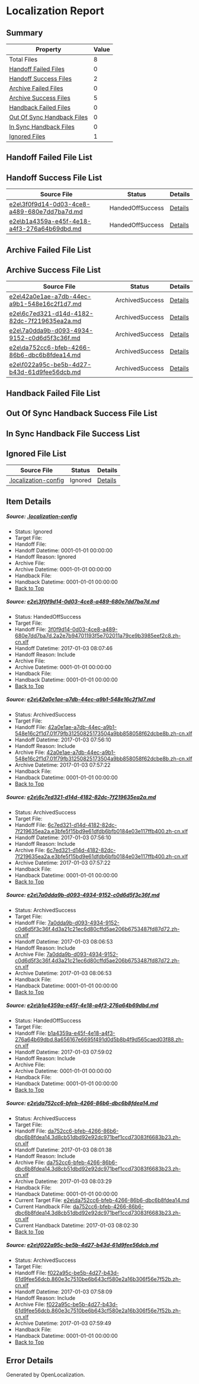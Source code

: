 # <a name='report-top'></a> Localization Report

## Summary
 Property | Value 
 -------- | ----- 
 Total Files | 8
[ Handoff Failed Files ](#handoff-failed-list)| 0
[ Handoff Success Files ](#handoff-success-list)| 2
[ Archive Failed Files ](#archive-failed-list)| 0
[ Archive Success Files ](#archive-success-list)| 5
[ Handback Failed Files ](#handback-failed-list)| 0
[ Out Of Sync Handback Files ](#outofsync-handback-success-list)| 0
[ In Sync Handback Files ](#insync-handback-success-list)| 0
[ Ignored Files ](#ignored-list)| 1

## <a name='handoff-failed-list'></a> Handoff Failed File List

## <a name='handoff-success-list'></a> Handoff Success File List
 Source File | Status | Details 
 ----------- | ------ | ------- 
 [e2e\3f0f9d14-0d03-4ce8-a489-680e7dd7ba7d.md](https://github.com/OpenLocalizationTestOrg/ol-test0/blob/a923554468a95d4c1c9102cb4b157b2544f08b92/e2e/3f0f9d14-0d03-4ce8-a489-680e7dd7ba7d.md) | HandedOffSuccess | [Details](#097158e4699f20f7d1f0fa1995d7081b70e125301)
 [e2e\b1a4359a-e45f-4e18-a4f3-276a64b69dbd.md](https://github.com/OpenLocalizationTestOrg/ol-test0/blob/a270301015ef188d2da3ed1c2a596991e0bbe32a/e2e/b1a4359a-e45f-4e18-a4f3-276a64b69dbd.md) | HandedOffSuccess | [Details](#d24dc01b0df61141336e5a314ea2272548c2b4d25)

## <a name='archive-failed-list'></a> Archive Failed File List

## <a name='archive-success-list'></a> Archive Success File List
 Source File | Status | Details 
 ----------- | ------ | ------- 
 [e2e\42a0e1ae-a7db-44ec-a9b1-548e16c2f1d7.md](https://github.com/OpenLocalizationTestOrg/ol-test0/blob/6bca4ea0976f3a786b76bb6c7b81be34f1463436/e2e/42a0e1ae-a7db-44ec-a9b1-548e16c2f1d7.md) | ArchivedSuccess | [Details](#0750a1f82a9b387412ae6e5394af574b14865d752)
 [e2e\6c7ed321-d14d-4182-82dc-7f219635ea2a.md](https://github.com/OpenLocalizationTestOrg/ol-test0/blob/6bca4ea0976f3a786b76bb6c7b81be34f1463436/e2e/6c7ed321-d14d-4182-82dc-7f219635ea2a.md) | ArchivedSuccess | [Details](#fc736f4de900262ca39a7b4097bc3523cd8edce93)
 [e2e\7a0dda9b-d093-4934-9152-c0d6d5f3c36f.md](https://github.com/OpenLocalizationTestOrg/ol-test0/blob/c541a548d8a89a46bb3d62244a6917dfd2991155/e2e/7a0dda9b-d093-4934-9152-c0d6d5f3c36f.md) | ArchivedSuccess | [Details](#f3ce6e28274ffc5281a6231e96b276a93c36774a4)
 [e2e\da752cc6-bfeb-4266-86b6-dbc6b8fdea14.md](https://github.com/OpenLocalizationTestOrg/ol-test0/blob/7467ac68cbb46ce0103818286f810544c027d726/e2e/da752cc6-bfeb-4266-86b6-dbc6b8fdea14.md) | ArchivedSuccess | [Details](#c759f4c9f7faa2871fff679f986e99aacd41c6946)
 [e2e\f022a95c-be5b-4d27-b43d-61d9fee56dcb.md](https://github.com/OpenLocalizationTestOrg/ol-test0/blob/7a73f14bf955557ca5efcd2f9ec9e4ad9a49057d/e2e/f022a95c-be5b-4d27-b43d-61d9fee56dcb.md) | ArchivedSuccess | [Details](#c375cc3cf8267c3dc853674f8a825395cef057e07)

## <a name='handback-failed-list'></a> Handback Failed File List

## <a name='outofsync-handback-success-list'></a> Out Of Sync Handback Success File List

## <a name='insync-handback-success-list'></a> In Sync Handback File Success List

## <a name='ignored-list'></a> Ignored File List
 Source File | Status | Details 
 ----------- | ------ | ------- 
 [.localization-config](https://github.com/OpenLocalizationTestOrg/ol-test0/blob/a923554468a95d4c1c9102cb4b157b2544f08b92/.localization-config) | Ignored | [Details](#c268a05ecaa7ec85942ed632c29928ee5bd6da8d0)

## Item Details
##### <a name='c268a05ecaa7ec85942ed632c29928ee5bd6da8d0'></a> Source: [.localization-config](https://github.com/OpenLocalizationTestOrg/ol-test0/blob/a923554468a95d4c1c9102cb4b157b2544f08b92/.localization-config)
* Status: Ignored
* Target File: 
* Handoff File: 
* Handoff Datetime: 0001-01-01 00:00:00
* Handoff Reason: Ignored
* Archive File: 
* Archive Datetime: 0001-01-01 00:00:00
* Handback File: 
* Handback Datetime: 0001-01-01 00:00:00
* [Back to Top](#report-top)

##### <a name='097158e4699f20f7d1f0fa1995d7081b70e125301'></a> Source: [e2e\3f0f9d14-0d03-4ce8-a489-680e7dd7ba7d.md](https://github.com/OpenLocalizationTestOrg/ol-test0/blob/a923554468a95d4c1c9102cb4b157b2544f08b92/e2e/3f0f9d14-0d03-4ce8-a489-680e7dd7ba7d.md)
* Status: HandedOffSuccess
* Target File: 
* Handoff File: [3f0f9d14-0d03-4ce8-a489-680e7dd7ba7d.2a2e7b94701193f5e702011a79ce9b3985eef2c8.zh-cn.xlf](https://github.com/OpenLocalizationTestOrg/ol-test0-handoff/blob/ff571cb1b3fe6c5e3f49ca4c84f50ef23dc4f0a8/ol-handoff/OpenLocalizationTestOrg/ol-test0-zhcn/shujia/ht/3f0f9d14-0d03-4ce8-a489-680e7dd7ba7d.2a2e7b94701193f5e702011a79ce9b3985eef2c8.zh-cn.xlf)
* Handoff Datetime: 2017-01-03 08:07:46
* Handoff Reason: Include
* Archive File: 
* Archive Datetime: 0001-01-01 00:00:00
* Handback File: 
* Handback Datetime: 0001-01-01 00:00:00
* [Back to Top](#report-top)

##### <a name='0750a1f82a9b387412ae6e5394af574b14865d752'></a> Source: [e2e\42a0e1ae-a7db-44ec-a9b1-548e16c2f1d7.md](https://github.com/OpenLocalizationTestOrg/ol-test0/blob/6bca4ea0976f3a786b76bb6c7b81be34f1463436/e2e/42a0e1ae-a7db-44ec-a9b1-548e16c2f1d7.md)
* Status: ArchivedSuccess
* Target File: 
* Handoff File: [42a0e1ae-a7db-44ec-a9b1-548e16c2f1d7.01f79fb31250825173504a9bb858058f62dcbe8b.zh-cn.xlf](https://github.com/OpenLocalizationTestOrg/ol-test0-handoff/blob/b0215503da6079471d7a819fea6bc3e2e8754122/ol-handoff/OpenLocalizationTestOrg/ol-test0-zhcn/shujia/ht/42a0e1ae-a7db-44ec-a9b1-548e16c2f1d7.01f79fb31250825173504a9bb858058f62dcbe8b.zh-cn.xlf)
* Handoff Datetime: 2017-01-03 07:56:10
* Handoff Reason: Include
* Archive File: [42a0e1ae-a7db-44ec-a9b1-548e16c2f1d7.01f79fb31250825173504a9bb858058f62dcbe8b.zh-cn.xlf](https://github.com/OpenLocalizationTestOrg/ol-test0-handoff/blob/dde3e83ec718747a8d871db15b0f3069c29432c3/ol-archive/OpenLocalizationTestOrg/ol-test0-zhcn/shujia/ht/42a0e1ae-a7db-44ec-a9b1-548e16c2f1d7.01f79fb31250825173504a9bb858058f62dcbe8b.zh-cn.xlf)
* Archive Datetime: 2017-01-03 07:57:22
* Handback File: 
* Handback Datetime: 0001-01-01 00:00:00
* [Back to Top](#report-top)

##### <a name='fc736f4de900262ca39a7b4097bc3523cd8edce93'></a> Source: [e2e\6c7ed321-d14d-4182-82dc-7f219635ea2a.md](https://github.com/OpenLocalizationTestOrg/ol-test0/blob/6bca4ea0976f3a786b76bb6c7b81be34f1463436/e2e/6c7ed321-d14d-4182-82dc-7f219635ea2a.md)
* Status: ArchivedSuccess
* Target File: 
* Handoff File: [6c7ed321-d14d-4182-82dc-7f219635ea2a.e3bfe5f15bd9e61dfdb6bfb0184e03e117ffb400.zh-cn.xlf](https://github.com/OpenLocalizationTestOrg/ol-test0-handoff/blob/b0215503da6079471d7a819fea6bc3e2e8754122/ol-handoff/OpenLocalizationTestOrg/ol-test0-zhcn/shujia/ht/6c7ed321-d14d-4182-82dc-7f219635ea2a.e3bfe5f15bd9e61dfdb6bfb0184e03e117ffb400.zh-cn.xlf)
* Handoff Datetime: 2017-01-03 07:56:10
* Handoff Reason: Include
* Archive File: [6c7ed321-d14d-4182-82dc-7f219635ea2a.e3bfe5f15bd9e61dfdb6bfb0184e03e117ffb400.zh-cn.xlf](https://github.com/OpenLocalizationTestOrg/ol-test0-handoff/blob/dde3e83ec718747a8d871db15b0f3069c29432c3/ol-archive/OpenLocalizationTestOrg/ol-test0-zhcn/shujia/ht/6c7ed321-d14d-4182-82dc-7f219635ea2a.e3bfe5f15bd9e61dfdb6bfb0184e03e117ffb400.zh-cn.xlf)
* Archive Datetime: 2017-01-03 07:57:22
* Handback File: 
* Handback Datetime: 0001-01-01 00:00:00
* [Back to Top](#report-top)

##### <a name='f3ce6e28274ffc5281a6231e96b276a93c36774a4'></a> Source: [e2e\7a0dda9b-d093-4934-9152-c0d6d5f3c36f.md](https://github.com/OpenLocalizationTestOrg/ol-test0/blob/c541a548d8a89a46bb3d62244a6917dfd2991155/e2e/7a0dda9b-d093-4934-9152-c0d6d5f3c36f.md)
* Status: ArchivedSuccess
* Target File: 
* Handoff File: [7a0dda9b-d093-4934-9152-c0d6d5f3c36f.4d3a21c21ec6d80cffd5ae206b6753487fd87d72.zh-cn.xlf](https://github.com/OpenLocalizationTestOrg/ol-test0-handoff/blob/5d28f38ba3a37faa7a8830ac841f4586cd2e9b02/ol-handoff/OpenLocalizationTestOrg/ol-test0-zhcn/shujia/ht/7a0dda9b-d093-4934-9152-c0d6d5f3c36f.4d3a21c21ec6d80cffd5ae206b6753487fd87d72.zh-cn.xlf)
* Handoff Datetime: 2017-01-03 08:06:53
* Handoff Reason: Include
* Archive File: [7a0dda9b-d093-4934-9152-c0d6d5f3c36f.4d3a21c21ec6d80cffd5ae206b6753487fd87d72.zh-cn.xlf](https://github.com/OpenLocalizationTestOrg/ol-test0-handoff/blob/e73c4410c6656e0158a51a5d2372622d01b800f6/ol-archive/OpenLocalizationTestOrg/ol-test0-zhcn/shujia/ht/7a0dda9b-d093-4934-9152-c0d6d5f3c36f.4d3a21c21ec6d80cffd5ae206b6753487fd87d72.zh-cn.xlf)
* Archive Datetime: 2017-01-03 08:06:53
* Handback File: 
* Handback Datetime: 0001-01-01 00:00:00
* [Back to Top](#report-top)

##### <a name='d24dc01b0df61141336e5a314ea2272548c2b4d25'></a> Source: [e2e\b1a4359a-e45f-4e18-a4f3-276a64b69dbd.md](https://github.com/OpenLocalizationTestOrg/ol-test0/blob/a270301015ef188d2da3ed1c2a596991e0bbe32a/e2e/b1a4359a-e45f-4e18-a4f3-276a64b69dbd.md)
* Status: HandedOffSuccess
* Target File: 
* Handoff File: [b1a4359a-e45f-4e18-a4f3-276a64b69dbd.8a656167e6695f491d0d5b8b4f9d565caed03f88.zh-cn.xlf](https://github.com/OpenLocalizationTestOrg/ol-test0-handoff/blob/93c9b74c9514515534d33f7424f8b44d3b81f9d8/ol-handoff/OpenLocalizationTestOrg/ol-test0-zhcn/shujia/ht/b1a4359a-e45f-4e18-a4f3-276a64b69dbd.8a656167e6695f491d0d5b8b4f9d565caed03f88.zh-cn.xlf)
* Handoff Datetime: 2017-01-03 07:59:02
* Handoff Reason: Include
* Archive File: 
* Archive Datetime: 0001-01-01 00:00:00
* Handback File: 
* Handback Datetime: 0001-01-01 00:00:00
* [Back to Top](#report-top)

##### <a name='c759f4c9f7faa2871fff679f986e99aacd41c6946'></a> Source: [e2e\da752cc6-bfeb-4266-86b6-dbc6b8fdea14.md](https://github.com/OpenLocalizationTestOrg/ol-test0/blob/7467ac68cbb46ce0103818286f810544c027d726/e2e/da752cc6-bfeb-4266-86b6-dbc6b8fdea14.md)
* Status: ArchivedSuccess
* Target File: 
* Handoff File: [da752cc6-bfeb-4266-86b6-dbc6b8fdea14.3d8cb51dbd92e92dc971bef1ccd73083f6683b23.zh-cn.xlf](https://github.com/OpenLocalizationTestOrg/ol-test0-handoff/blob/4e522bc39af733ad3aae9eaa41c909468f467898/ol-handoff/OpenLocalizationTestOrg/ol-test0-zhcn/shujia/ht/da752cc6-bfeb-4266-86b6-dbc6b8fdea14.3d8cb51dbd92e92dc971bef1ccd73083f6683b23.zh-cn.xlf)
* Handoff Datetime: 2017-01-03 08:01:38
* Handoff Reason: Include
* Archive File: [da752cc6-bfeb-4266-86b6-dbc6b8fdea14.3d8cb51dbd92e92dc971bef1ccd73083f6683b23.zh-cn.xlf](https://github.com/OpenLocalizationTestOrg/ol-test0-handoff/blob/1592e88271bec339f4e286b3079c123c53b4e965/ol-archive/OpenLocalizationTestOrg/ol-test0-zhcn/shujia/ht/da752cc6-bfeb-4266-86b6-dbc6b8fdea14.3d8cb51dbd92e92dc971bef1ccd73083f6683b23.zh-cn.xlf)
* Archive Datetime: 2017-01-03 08:03:29
* Handback File: 
* Handback Datetime: 0001-01-01 00:00:00
* Current Target File: [e2e\da752cc6-bfeb-4266-86b6-dbc6b8fdea14.md](https://github.com/OpenLocalizationTestOrg/ol-test0-zhcn/blob/bba2b8cd3abf9fe393b673ac8b2687aa04a148f4/e2e/da752cc6-bfeb-4266-86b6-dbc6b8fdea14.md)
* Current Handback File: [da752cc6-bfeb-4266-86b6-dbc6b8fdea14.3d8cb51dbd92e92dc971bef1ccd73083f6683b23.zh-cn.xlf](https://github.com/OpenLocalizationTestOrg/ol-test0-handback/blob/d868352f0860140220dbcaeb4ff582c2bdbfdfb1/ol-handback/OpenLocalizationTestOrg/ol-test0-zhcn/shujia/ht/da752cc6-bfeb-4266-86b6-dbc6b8fdea14.3d8cb51dbd92e92dc971bef1ccd73083f6683b23.zh-cn.xlf)
* Current Handback Datetime: 2017-01-03 08:02:30
* [Back to Top](#report-top)

##### <a name='c375cc3cf8267c3dc853674f8a825395cef057e07'></a> Source: [e2e\f022a95c-be5b-4d27-b43d-61d9fee56dcb.md](https://github.com/OpenLocalizationTestOrg/ol-test0/blob/7a73f14bf955557ca5efcd2f9ec9e4ad9a49057d/e2e/f022a95c-be5b-4d27-b43d-61d9fee56dcb.md)
* Status: ArchivedSuccess
* Target File: 
* Handoff File: [f022a95c-be5b-4d27-b43d-61d9fee56dcb.860e3c7510be6b643cf580e2a16b306f56e7f52b.zh-cn.xlf](https://github.com/OpenLocalizationTestOrg/ol-test0-handoff/blob/214cd5adf6310a55c108114d80da252a3553fad8/ol-handoff/OpenLocalizationTestOrg/ol-test0-zhcn/shujia/ht/f022a95c-be5b-4d27-b43d-61d9fee56dcb.860e3c7510be6b643cf580e2a16b306f56e7f52b.zh-cn.xlf)
* Handoff Datetime: 2017-01-03 07:58:09
* Handoff Reason: Include
* Archive File: [f022a95c-be5b-4d27-b43d-61d9fee56dcb.860e3c7510be6b643cf580e2a16b306f56e7f52b.zh-cn.xlf](https://github.com/OpenLocalizationTestOrg/ol-test0-handoff/blob/ccfb46d6a398fe9d31c00f434991742e7fc952f8/ol-archive/OpenLocalizationTestOrg/ol-test0-zhcn/shujia/ht/f022a95c-be5b-4d27-b43d-61d9fee56dcb.860e3c7510be6b643cf580e2a16b306f56e7f52b.zh-cn.xlf)
* Archive Datetime: 2017-01-03 07:59:49
* Handback File: 
* Handback Datetime: 0001-01-01 00:00:00
* [Back to Top](#report-top)


## Error Details

Generated by OpenLocalization.
